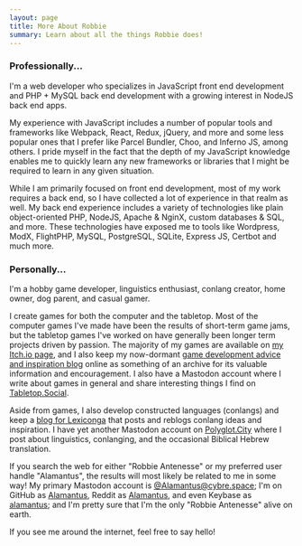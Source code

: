 ```yaml
---
layout: page
title: More About Robbie
summary: Learn about all the things Robbie does!
---
```


### Professionally...

I'm a web developer who specializes in JavaScript front end development and PHP + MySQL back end development with a
growing interest in NodeJS back end apps.

My experience with JavaScript includes a number of popular tools and frameworks like Webpack, React, Redux,
jQuery, and more and some less popular ones that I prefer like Parcel Bundler, Choo, and Inferno JS, among others.
I pride myself in the fact that the depth of my JavaScript knowledge enables me to quickly learn any new frameworks
or libraries that I might be required to learn in any given situation.

While I am primarily focused on front end development, most of my work requires a back end, so I have collected a
lot of experience in that realm as well. My back end experience includes a variety of technologies like plain
object-oriented PHP, NodeJS, Apache & NginX, custom databases & SQL, and more. These technologies have exposed me
to tools like Wordpress, ModX, FlightPHP, MySQL, PostgreSQL, SQLite, Express JS, Certbot and much more.

### Personally...

I'm a hobby game developer, linguistics enthusiast, conlang creator, home owner, dog parent, and casual gamer.

I create games for both the computer and the tabletop. Most of the computer games I've made have been the results
of short-term game jams, but the tabletop games I've worked on have generally been longer term projects driven by
passion. The majority of my games are available on [my Itch.io page](https://alamantus.itch.io), and I also keep my
now-dormant [game development advice and inspiration blog](https://alamantus.com) online as something of an
archive for its valuable information and encouragement. I also have a Mastodon account where I write about
games in general and share interesting things I find on [Tabletop.Social](https://tabletop.social/@Alamantus).

Aside from games, I also develop constructed languages (conlangs) and keep a [blog for Lexiconga](https://blog.lexicon.ga)
that posts and reblogs conlang ideas and inspiration. I have yet another Mastodon account on [Polyglot.City](https://polyglot.city/@Alamantus)
where I post about linguistics, conlanging, and the occasional Biblical Hebrew translation.

If you search the web for either "Robbie Antenesse" or my preferred user handle "Alamantus", the results will most
likely be related to me in some way! My primary Mastodon account is [@Alamantus@cybre.space](https://cybre.space/@Alamantus);
I'm on GitHub as [Alamantus](https://github.com/Alamantus), Reddit as [Alamantus](https://reddit.com/user/alamantus),
and even Keybase as [alamantus](https://keybase.io/alamantus); and I'm pretty sure that I'm the only
"Robbie Antenesse" alive on earth.

If you see me around the internet, feel free to say hello!